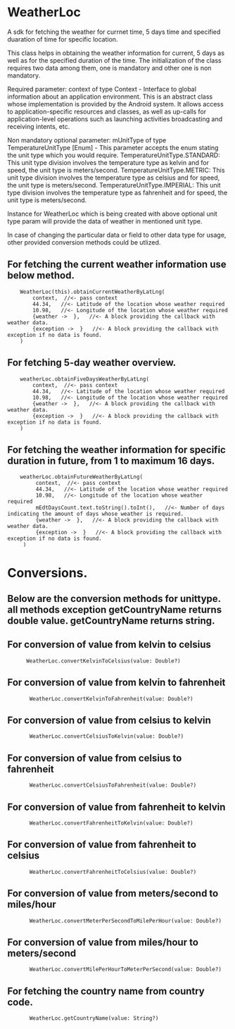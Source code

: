 # WeatherLoc
A sdk for fetching the weather for currnet time, 5 days time and specified duaration of time for specific location.

This class helps in obtaining the weather information for current, 5 days as well as for the specified duration
of the time. The initialization of the class requires two data among them, one is mandatory and other
one is non mandatory.
 
Required parameter:
     context of type Context - Interface to global information about an application environment.  This is
                        an abstract class whose implementation is provided by the Android system.
                        It allows access to application-specific resources and classes, as well as
                        up-calls for application-level operations such as launching activities broadcasting
                        and receiving intents, etc.
 
Non mandatory optional parameter:
       mUnitType of type TemperatureUnitType [Enum] - This parameter accepts the enum stating the unit type
       which you would require.
           TemperatureUnitType.STANDARD: This unit type division involves the temperature type as kelvin and
               for speed, the unit type is meters/second.
           TemperatureUnitType.METRIC: This unit type division involves the temperature type as celsius and
               for speed, the unit type is meters/second.
           TemperatureUnitType.IMPERIAL: This unit type division involves the temperature type as fahrenheit and
               for speed, the unit type is meters/second.
 
Instance for WeatherLoc which is being created with above optional unit type param will provide the data
of weather in mentioned unit type.
 
In case of changing the particular data or field to other data type for usage, other provided conversion methods 
could be utlized.

## For fetching the current weather information use below method.

        WeatherLoc(this).obtainCurrentWeatherByLatLng(
            context,  //<- pass context
            44.34,   //<- Latitude of the location whose weather required
            10.98,   //<- Longitude of the location whose weather required
            {weather ->  },   //<- A block providing the callback with weather data.
            {exception ->  }   //<- A block providing the callback with exception if no data is found.
        )
        
## For fetching 5-day weather overview.

        weatherLoc.obtainFiveDaysWeatherByLatLng(
            context,  //<- pass context
            44.34,   //<- Latitude of the location whose weather required
            10.98,   //<- Longitude of the location whose weather required
            {weather ->  },   //<- A block providing the callback with weather data.
            {exception ->  }   //<- A block providing the callback with exception if no data is found.
        )
        
## For fetching the weather information for specific duration in future, from 1 to maximum 16 days.

        weatherLoc.obtainFutureWeatherByLatLng(
             context,  //<- pass context
             44.34,   //<- Latitude of the location whose weather required
             10.98,   //<- Longitude of the location whose weather required
             mEdtDaysCount.text.toString().toInt(),   //<- Number of days indicating the amount of days whose weather is required.
             {weather ->  },   //<- A block providing the callback with weather data.
             {exception ->  }   //<- A block providing the callback with exception if no data is found.
         )
 
 # Conversions.
 
 ## Below are the conversion methods for unittype. all methods exception getCountryName returns double value. getCountryName returns string.
 
 ## For conversion of value from kelvin to celsius
 
          WeatherLoc.convertKelvinToCelsius(value: Double?)
 
 ## For conversion of value from kelvin to fahrenheit
 
           WeatherLoc.convertKelvinToFahrenheit(value: Double?)
 
 ## For conversion of value from celsius to kelvin
 
           WeatherLoc.convertCelsiusToKelvin(value: Double?)
 
 ## For conversion of value from celsius to fahrenheit
 
           WeatherLoc.convertCelsiusToFahrenheit(value: Double?)

 ## For conversion of value from fahrenheit to kelvin
 
           WeatherLoc.convertFahrenheitToKelvin(value: Double?)
 
 ## For conversion of value from fahrenheit to celsius
 
           WeatherLoc.convertFahrenheitToCelsius(value: Double?)

 ## For conversion of value from meters/second to miles/hour
 
           WeatherLoc.convertMeterPerSecondToMilePerHour(value: Double?)
 
 ## For conversion of value from miles/hour to meters/second
 
           WeatherLoc.convertMilePerHourToMeterPerSecond(value: Double?)
 
 ## For fetching the country name from country code.
 
           WeatherLoc.getCountryName(value: String?)
